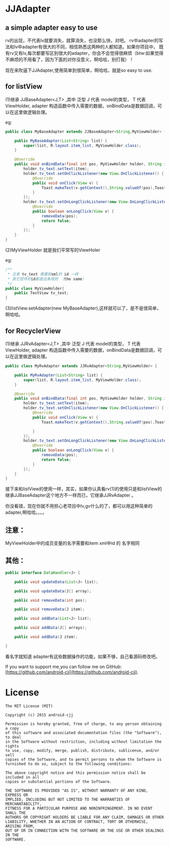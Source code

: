 JJAdapter
=============================================================================

a simple adapter easy to use
--------------------------------------------------------------------------------

rv的出现，不代表lv就要消失，就算消失，也没那么快，对吧。 rv中adapter的写法和lv中adapter有很大的不同，相信熟悉这两种的人都知道。如果你项目中，
既有rv又有lv,每次都要写区别很大的adapter，你会不会觉得很麻烦（btw:如果觉得不麻烦的不用看了，因为下面的对你没意义，啊哈哈，别打我）！

现在来吹逼下JJAdapter,使用简单到很简单，啊哈哈，就是so easy to use.

for listView
------------------------------------------------------------
(1)继承 JJBaseAdapter<J,T> ,其中 泛型 J 代表 model的类型， T 代表 ViewHolder, adapter 构造函数中传入需要的数据，onBindData是数据回调，可以在这里做逻辑处理。

eg:

```java
public class MyBaseAdapter extends JJBaseAdapter<String,MyViewHolder> {

    public MyBaseAdapter(List<String> list) {
        super(list, R.layout.item_list, MyViewHolder.class);
    }

    @Override
    public void onBindData(final int pos, MyViewHolder holder, String item) {
        holder.tv_text.setText(item);
        holder.tv_text.setOnClickListener(new View.OnClickListener() {
            @Override
            public void onClick(View v) {
                Toast.makeText(v.getContext(),String.valueOf(pos),Toast.LENGTH_SHORT).show();
            }
        });
        holder.tv_text.setOnLongClickListener(new View.OnLongClickListener() {
            @Override
            public boolean onLongClick(View v) {
                removeData(pos);
                return false;
            }
        });
    }
}
```

(2)MyViewHolder 就是我们平常写的ViewHoler 

eg:
```java
/**
 * 注意 tv_text 需要和xml的 id 一样
 * 其它控件的id都是这条规则 （the same）
 */
public class MyViewHolder{
    public TextView tv_text;
}
```
(3)listView.setAdapter(new MyBaseAdapter),这样就可以了，是不是很简单，啊哈哈。


for RecyclerView
--------------------------------------------------------
(1)继承 JJRvAdapter<J,T> ,其中 泛型 J 代表 model的类型， T 代表 ViewHolder, adapter 构造函数中传入需要的数据，onBindData是数据回调，可以在这里做逻辑处理。
```java
public class MyRvAdapter extends JJRvAdapter<String,MyViewHolder> {

    public MyRvAdapter(List<String> list) {
        super(list, R.layout.item_list, MyViewHolder.class);
    }

    @Override
    public void onBindData(final int pos, MyViewHolder holder, String item) {
        holder.tv_text.setText(item);
        holder.tv_text.setOnClickListener(new View.OnClickListener() {
            @Override
            public void onClick(View v) {
                Toast.makeText(v.getContext(),String.valueOf(pos),Toast.LENGTH_SHORT).show();

            }
        });
        holder.tv_text.setOnLongClickListener(new View.OnLongClickListener() {
            @Override
            public boolean onLongClick(View v) {
                removeData(pos);
                return false;
            }
        });
    }
}
```
接下来和listView的使用一样，其实，如果你认真看rv(1)的使用只是和listView的继承JJBaseAdapter这个地方不一样而已，它继承JJRvAdapter 。

你没看错，现在你就不用担心老项目中lv,gv什么的了，都可以用这种简单的adapter,啊哈哈。。。。

注意：
---------------------------------------------------
MyViewHolder中的成员变量的名字需要和item xml中id 的 名字相同

其他：
-------------------------------------------------------
```java
public interface DataHandler<J> {

    public void updateData(List<J> list);

    public void updateData(J[] array);

    public void removeData(int pos);

    public void removeData(J item);

    public void addData(List<J> list);

    public void addData(J[] arrays);

    public void addData(J item);

}
```
看名字就知道 adapter有这些数据操作的功能，如果不够，自己看源码修改吧。


If you want to support me,you can follow me on GitHub:
[https://github.com/android-cjj](https://github.com/android-cjj).


License
=======

    The MIT License (MIT)

	Copyright (c) 2015 android-cjj

	Permission is hereby granted, free of charge, to any person obtaining a copy
	of this software and associated documentation files (the "Software"), to deal
	in the Software without restriction, including without limitation the rights
	to use, copy, modify, merge, publish, distribute, sublicense, and/or sell
	copies of the Software, and to permit persons to whom the Software is
	furnished to do so, subject to the following conditions:

	The above copyright notice and this permission notice shall be included in all
	copies or substantial portions of the Software.

	THE SOFTWARE IS PROVIDED "AS IS", WITHOUT WARRANTY OF ANY KIND, EXPRESS OR
	IMPLIED, INCLUDING BUT NOT LIMITED TO THE WARRANTIES OF MERCHANTABILITY,
	FITNESS FOR A PARTICULAR PURPOSE AND NONINFRINGEMENT. IN NO EVENT SHALL THE
	AUTHORS OR COPYRIGHT HOLDERS BE LIABLE FOR ANY CLAIM, DAMAGES OR OTHER
	LIABILITY, WHETHER IN AN ACTION OF CONTRACT, TORT OR OTHERWISE, ARISING FROM,
	OUT OF OR IN CONNECTION WITH THE SOFTWARE OR THE USE OR OTHER DEALINGS IN THE
	SOFTWARE.









